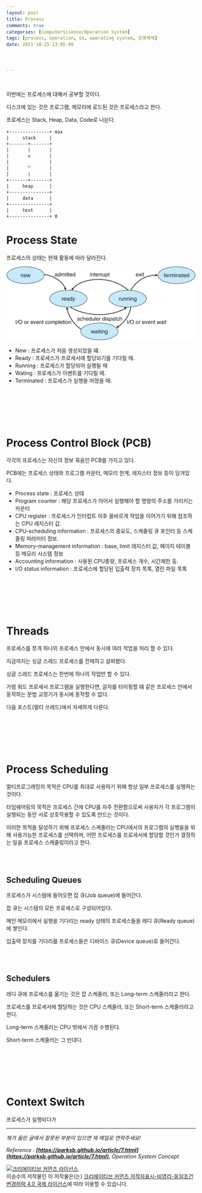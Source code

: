 ```yaml
---
layout: post
title: Process
comments: true
categories: [ComputerScience/Operation System]
tags: [process, operation, os, operating system, 운영체제]
date: 2021-10-25 13:05:00



---
```


<br/>

이번에는 프로세스에 대해서 공부할 것이다.

디스크에 있는 것은 프로그램, 메모리에 로드된 것은 프로세스라고 한다.

프로세스는 Stack, Heap, Data, Code로 나뉜다.

```
+---------------+ max
|     stack     | 
+-------+-------+
|       |       |
|       v       |
|               |
|       ^       |
|       |       |
+-------+-------+
|     heap      |
+---------------+
|     data      |
+---------------+
|     text      |
+---------------+ 0
```

# Process State

프로세스의 상태는 현재 활동에 따라 달라진다.

![그림1.jpg](https://github.com/aLVINlEE9/aLVINlEE9.github.io/blob/master/assets/img/CS-Operating%20System/%EA%B7%B8%EB%A6%BC1.jpg?raw=true)

- New : 프로세스가 처음 생성되었을 떄.
- Ready : 프로세스가 프로세서에 할당되기를 기다릴 때.
- Running :  프로세스가 할당되어 실행될 때
- Wating : 프로세스가 이벤트를 기다릴 때.
- Terminated : 프로세스가 실행을 마쳤을 때.

<br/>

<br/>

<br/>

<br/>

<br/>

# Process Control Block (PCB)

각각의 프로세스는 자신의 정보 묶음인 PCB를 가지고 있다.

PCB에는 프로세스 상태와 프로그램 카운터, 메모리 한계, 레지스터 정보 등이 담겨있다.

- Process state : 프로세스 상태
- Program counter : 해당 프로세스가 이어서 실행해야 할 명령의 주소를 가리키는 카운터
- CPU register : 프로세스가 인터럽트 이후 올바르게 작업을 이어가기 위해 참조하는 CPU 레지스터 값.
- CPU-scheduling information : 프로세스의 중요도, 스케줄링 큐 포인터 등 스케줄링 파라미터 정보.
- Memory-management information : base, limit 레지스터 값, 페이지 테이블 등 메모리 시스템 정보
- Accounting information : 사용된 CPU총량, 프로세스 개수, 시간제한 등.
- I/O status information : 프로세스에 할당된 입출력 장치 목록, 열린 파일 목록

<br/>

<br/>

<br/>

<br/>

<br/>

# Threads

프로세스를 쪼개 하나의 프로세스 안에서 동시에 여러 작업을 처리 할 수 있다.

지금까지는 싱글 스레드 프로세스를 전제하고 살펴봤다.

싱글 스레드 프로세스는 한번에 하나의 작업만 할 수 있다.

가령 워드 프로세서 프로그램을 실행한다면, 글자를 타이핑할 떄 같은 프로세스 안에서 동작하는 문법 교정기가 동시에 동작할 수 없다.

다음 포스트(멀티 쓰레드)에서 자세하게 다룬다.

<br/>

<br/>

<br/>

<br/>

<br/>

# Process Scheduling

멀티프로그래밍의 목적은 CPU를 최대로 사용하기 위해 항상 일부 프로세스를 실행하는 것이다.

타임쉐어링의 목적은 프로세스 간에 CPU를 자주 전환함으로써 사용자가 각 프로그램이 실행되는 동안 서로 상호작용할 수 있도록 만드는 것이다.

이러한 목적을 달성하기 위해 프로세스 스케줄러는 CPU에서의 프로그램의 실행을을 위해 사용가능한 프로세스를 선택하며, 어떤 프로세스를 프로세서에 할당할 것인가 결정하는 일을 프로세스 스케줄링이라고 한다.

<br/>

<br/>

## Scheduling Queues

 프로세스가 시스템에 들어오면 잡 큐(Job queue)에 들어간다.

잡 큐는 시스템의 모든 프로세스로 구성되어있다.

메인 메모리에서 실행을 기다리는 ready 상태의 프로세스들을 레디 큐(Ready queue)에 쌓인다.

입출력 장치를 기다리를 프로세스들은 디바이스 큐(Device queue)로 들어간다.

<br/>

<br/>

## Schedulers

레디 큐에 프로세스를 옮기는 것은 잡 스케줄러, 또는 Long-term 스케줄러라고 한다.

프로세스를 프로세서에 할당하는 것은 CPU 스케줄러, 또는 Short-term 스케줄러라고 한다.

 Long-term 스케줄러는 CPU 밖에서 가끔 수행된다.

Short-term 스케줄러는 그 반대다.

<br/>

<br/>

<br/>

<br/>

<br/>

# Context Switch

프로세스가 실행되다가



------

*제가 올린 글에서 잘못된 부분이 있으면 제 메일로 연락주세요!*

*Reference :  **[https://parksb.github.io/article/7.html](https://parksb.github.io/article/7.html)**, Operation System Concept*



<a rel="license" href="http://creativecommons.org/licenses/by-nc-sa/4.0/"><img alt="크리에이티브 커먼즈 라이선스" style="border-width:0" src="https://i.creativecommons.org/l/by-nc-sa/4.0/88x31.png" /></a><br /><span xmlns:cc="http://creativecommons.org/ns#" property="cc:attributionName">이승수</span>의 저작물인 이 저작물은(는) <a rel="license" href="http://creativecommons.org/licenses/by-nc-sa/4.0/">크리에이티브 커먼즈 저작자표시-비영리-동일조건변경허락 4.0 국제 라이선스</a>에 따라 이용할 수 있습니다.

